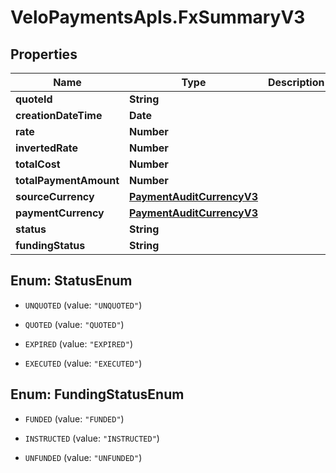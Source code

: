 # VeloPaymentsApIs.FxSummaryV3

## Properties

Name | Type | Description | Notes
------------ | ------------- | ------------- | -------------
**quoteId** | **String** |  | 
**creationDateTime** | **Date** |  | 
**rate** | **Number** |  | 
**invertedRate** | **Number** |  | 
**totalCost** | **Number** |  | 
**totalPaymentAmount** | **Number** |  | 
**sourceCurrency** | [**PaymentAuditCurrencyV3**](PaymentAuditCurrencyV3.md) |  | [optional] 
**paymentCurrency** | [**PaymentAuditCurrencyV3**](PaymentAuditCurrencyV3.md) |  | [optional] 
**status** | **String** |  | 
**fundingStatus** | **String** |  | 



## Enum: StatusEnum


* `UNQUOTED` (value: `"UNQUOTED"`)

* `QUOTED` (value: `"QUOTED"`)

* `EXPIRED` (value: `"EXPIRED"`)

* `EXECUTED` (value: `"EXECUTED"`)





## Enum: FundingStatusEnum


* `FUNDED` (value: `"FUNDED"`)

* `INSTRUCTED` (value: `"INSTRUCTED"`)

* `UNFUNDED` (value: `"UNFUNDED"`)




